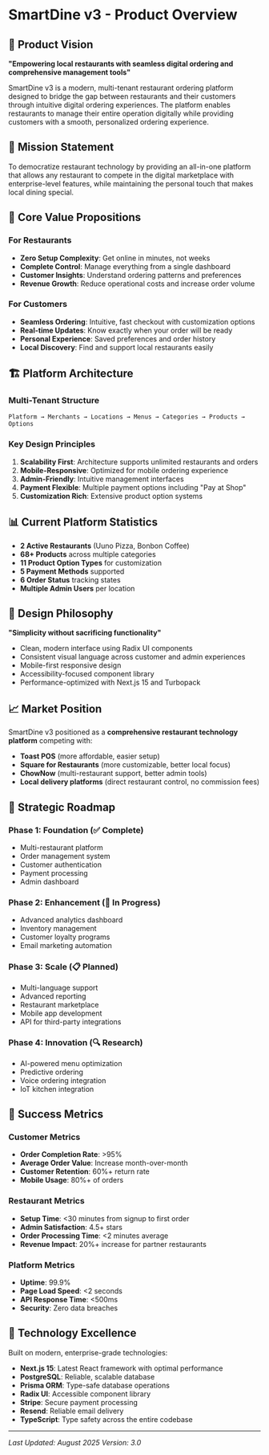 # SmartDine v3 - Product Overview

## 🚀 Product Vision

**"Empowering local restaurants with seamless digital ordering and comprehensive management tools"**

SmartDine v3 is a modern, multi-tenant restaurant ordering platform designed to bridge the gap between restaurants and their customers through intuitive digital ordering experiences. The platform enables restaurants to manage their entire operation digitally while providing customers with a smooth, personalized ordering experience.

## 🎯 Mission Statement

To democratize restaurant technology by providing an all-in-one platform that allows any restaurant to compete in the digital marketplace with enterprise-level features, while maintaining the personal touch that makes local dining special.

## 🌟 Core Value Propositions

### For Restaurants

- **Zero Setup Complexity**: Get online in minutes, not weeks
- **Complete Control**: Manage everything from a single dashboard
- **Customer Insights**: Understand ordering patterns and preferences
- **Revenue Growth**: Reduce operational costs and increase order volume

### For Customers

- **Seamless Ordering**: Intuitive, fast checkout with customization options
- **Real-time Updates**: Know exactly when your order will be ready
- **Personal Experience**: Saved preferences and order history
- **Local Discovery**: Find and support local restaurants easily

## 🏗️ Platform Architecture

### Multi-Tenant Structure

```
Platform → Merchants → Locations → Menus → Categories → Products → Options
```

### Key Design Principles

1. **Scalability First**: Architecture supports unlimited restaurants and orders
2. **Mobile-Responsive**: Optimized for mobile ordering experience
3. **Admin-Friendly**: Intuitive management interfaces
4. **Payment Flexible**: Multiple payment options including "Pay at Shop"
5. **Customization Rich**: Extensive product option systems

## 📊 Current Platform Statistics

- **2 Active Restaurants** (Uuno Pizza, Bonbon Coffee)
- **68+ Products** across multiple categories
- **11 Product Option Types** for customization
- **5 Payment Methods** supported
- **6 Order Status** tracking states
- **Multiple Admin Users** per location

## 🎨 Design Philosophy

**"Simplicity without sacrificing functionality"**

- Clean, modern interface using Radix UI components
- Consistent visual language across customer and admin experiences
- Mobile-first responsive design
- Accessibility-focused component library
- Performance-optimized with Next.js 15 and Turbopack

## 📈 Market Position

SmartDine v3 positioned as a **comprehensive restaurant technology platform** competing with:

- **Toast POS** (more affordable, easier setup)
- **Square for Restaurants** (more customizable, better local focus)
- **ChowNow** (multi-restaurant support, better admin tools)
- **Local delivery platforms** (direct restaurant control, no commission fees)

## 🔮 Strategic Roadmap

### Phase 1: Foundation (✅ Complete)

- Multi-restaurant platform
- Order management system
- Customer authentication
- Payment processing
- Admin dashboard

### Phase 2: Enhancement (🚧 In Progress)

- Advanced analytics dashboard
- Inventory management
- Customer loyalty programs
- Email marketing automation

### Phase 3: Scale (📋 Planned)

- Multi-language support
- Advanced reporting
- Restaurant marketplace
- Mobile app development
- API for third-party integrations

### Phase 4: Innovation (🔍 Research)

- AI-powered menu optimization
- Predictive ordering
- Voice ordering integration
- IoT kitchen integration

## 🎯 Success Metrics

### Customer Metrics

- **Order Completion Rate**: >95%
- **Average Order Value**: Increase month-over-month
- **Customer Retention**: 60%+ return rate
- **Mobile Usage**: 80%+ of orders

### Restaurant Metrics

- **Setup Time**: <30 minutes from signup to first order
- **Admin Satisfaction**: 4.5+ stars
- **Order Processing Time**: <2 minutes average
- **Revenue Impact**: 20%+ increase for partner restaurants

### Platform Metrics

- **Uptime**: 99.9%
- **Page Load Speed**: <2 seconds
- **API Response Time**: <500ms
- **Security**: Zero data breaches

## 🔧 Technology Excellence

Built on modern, enterprise-grade technologies:

- **Next.js 15**: Latest React framework with optimal performance
- **PostgreSQL**: Reliable, scalable database
- **Prisma ORM**: Type-safe database operations
- **Radix UI**: Accessible component library
- **Stripe**: Secure payment processing
- **Resend**: Reliable email delivery
- **TypeScript**: Type safety across the entire codebase

---

_Last Updated: August 2025_
_Version: 3.0_
